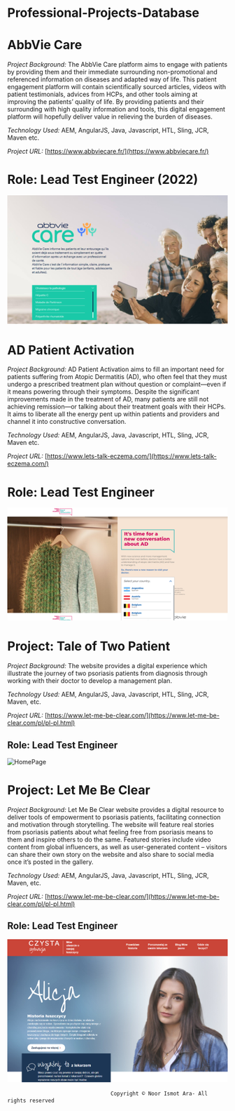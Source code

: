 # Professional-Projects-Database





# **AbbVie Care**

_Project Background:_ The AbbVie Care platform aims to engage with patients by providing them and their immediate surrounding non-promotional and referenced information on diseases and adapted way of life. This patient engagement platform will contain scientifically sourced articles, videos with patient testimonials, advices from HCPs, and other tools aiming at improving the patients’ quality of life. By providing patients and their surrounding with high quality information and tools, this digital engagement platform will hopefully deliver value in relieving the burden of diseases.

_Technology Used:_ AEM, AngularJS, Java, Javascript, HTL, Sling, JCR, Maven etc.

_Project URL:_ [https://www.abbviecare.fr/](https://www.abbviecare.fr/)


# Role: Lead Test Engineer (2022)

![HomePage](AbbvieCare.png)






# **AD Patient Activation**

_Project Background:_ AD Patient Activation aims to fill an important need for patients suffering from Atopic Dermatitis (AD), who often feel that they must undergo a prescribed treatment plan without question or complaint—even if it means powering through their symptoms. Despite the significant improvements made in the treatment of AD, many patients are still not achieving remission—or talking about their treatment goals with their HCPs. It aims to liberate all the energy pent up within patients and providers and channel it into constructive conversation.

_Technology Used:_ AEM, AngularJS, Java, Javascript, HTL, Sling, JCR, Maven etc.

_Project URL:_ [https://www.lets-talk-eczema.com/](https://www.lets-talk-eczema.com/)

# Role: Lead Test Engineer

![HomePage](letstalkeczema.png)



# **Project: Tale of Two Patient**

_Project Background:_ The website provides a digital experience which illustrate the journey of two psoriasis patients from diagnosis through working with their doctor  to develop a management plan.

_Technology Used:_ AEM, AngularJS, Java, Javascript, HTL, Sling, JCR, Maven, etc.

_Project URL:_ [https://www.let-me-be-clear.com/](https://www.let-me-be-clear.com/pl/pl-pl.html)


## Role: Lead Test Engineer

![HomePage](TOTP.png)



# **Project: Let Me Be Clear**

_Project Background:_ Let Me Be Clear website provides a digital resource to deliver tools of empowerment to psoriasis patients, facilitating connection and motivation through storytelling. The website will feature real stories from psoriasis patients about what feeling free from psoriasis means to them and inspire others to do the same. Featured stories include video content from global influencers, as well as user-generated content – visitors can share their own story on the website and also share to social media once it’s posted in the gallery. 

_Technology Used:_ AEM, AngularJS, Java, Javascript, HTL, Sling, JCR, Maven, etc.

_Project URL:_ [https://www.let-me-be-clear.com/](https://www.let-me-be-clear.com/pl/pl-pl.html)


## Role: Lead Test Engineer

![HomePage](letmebe.png)











                                     Copyright © Noor Ismot Ara- All rights reserved
